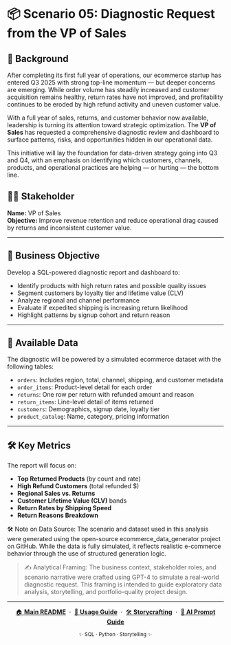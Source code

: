 
# 📦 Scenario 05: Diagnostic Request from the VP of Sales

## 🧭 Background

After completing its first full year of operations, our ecommerce startup has entered Q3 2025 with strong top-line momentum — but deeper concerns are emerging. While order volume has steadily increased and customer acquisition remains healthy, return rates have not improved, and profitability continues to be eroded by high refund activity and uneven customer value.  

With a full year of sales, returns, and customer behavior now available, leadership is turning its attention toward strategic optimization. The **VP of Sales** has requested a comprehensive diagnostic review and dashboard to surface patterns, risks, and opportunities hidden in our operational data.

This initiative will lay the foundation for data-driven strategy going into Q3 and Q4, with an emphasis on identifying which customers, channels, products, and operational practices are helping — or hurting — the bottom line.

## 🧑‍💼 Stakeholder

**Name:** VP of Sales  
**Objective:** Improve revenue retention and reduce operational drag caused by returns and inconsistent customer value.

---

## 🎯 Business Objective

Develop a SQL-powered diagnostic report and dashboard to:

- Identify products with high return rates and possible quality issues
- Segment customers by loyalty tier and lifetime value (CLV)
- Analyze regional and channel performance
- Evaluate if expedited shipping is increasing return likelihood
- Highlight patterns by signup cohort and return reason

---

## 🧩 Available Data

The diagnostic will be powered by a simulated ecommerce dataset with the following tables:

- `orders`: Includes region, total, channel, shipping, and customer metadata
- `order_items`: Product-level detail for each order
- `returns`: One row per return with refunded amount and reason
- `return_items`: Line-level detail of items returned
- `customers`: Demographics, signup date, loyalty tier
- `product_catalog`: Name, category, pricing information

---

## 🛠️ Key Metrics

The report will focus on:

- **Top Returned Products** (by count and rate)
- **High Refund Customers** (total refunded $)
- **Regional Sales vs. Returns**
- **Customer Lifetime Value (CLV)** bands
- **Return Rates by Shipping Speed**
- **Return Reasons Breakdown**

🛠 Note on Data Source:
The scenario and dataset used in this analysis were generated using the open-source ecommerce_data_generator project on GitHub. While the data is fully simulated, it reflects realistic e-commerce behavior through the use of structured generation logic.

>✍️ Analytical Framing:
The business context, stakeholder roles, and scenario narrative were crafted using GPT-4 to simulate a real-world diagnostic request. This framing is intended to guide exploratory data analysis, storytelling, and portfolio-quality project design.

---

<p align="center">
  <a href="../README.md">🏠 <b>Main README</b></a>
  &nbsp;·&nbsp;
  <a href="../USAGE.md">📖 <b>Usage Guide</b></a>
  &nbsp;·&nbsp;
  <a href="../storycrafting.md">🛠️ <b>Storycrafting</b></a>
  &nbsp;·&nbsp;
  <a href="../sample_ai_prompt.md">🤖 <b>AI Prompt Guide</b></a>
</p>

<p align="center">
  <sub>✨ SQL · Python · Storytelling ✨</sub>
</p>
